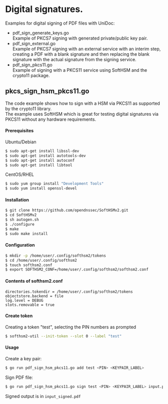# Digital signatures.

Examples for digital signing of PDF files with UniDoc:
- pdf_sign_generate_keys.go  
  Example of PKCS7 signing with generated private/public key pair.
- pdf_sign_external.go  
  Example of PKCS7 signing with an external service with an interim step,
  creating a PDF with a blank signature and then replacing the blank signature
  with the actual signature from the signing service.
- pdf_sign_pkcs11.go  
  Example of signing with a PKCS11 service using SoftHSM and the crypto11 package.

## pkcs_sign_hsm_pkcs11.go

The code example shows how to sign with a HSM via PKCS11 as supported by the
crypto11 library.   
The example uses SoftHSM which is great for testing digital signatures via
PKCS11 without any hardware requirements.

#### Prerequisites

Ubuntu/Debian
```bash
$ sudo apt-get install libssl-dev
$ sudo apt-get install autotools-dev
$ sudo apt-get install autoconf
$ sudo apt-get install libtool
```

CentOS/RHEL
```bash
$ sudo yum group install "Development Tools"
$ sudo yum install openssl-devel
```

#### Installation

```bash
$ git clone https://github.com/opendnssec/SoftHSMv2.git
$ cd SoftHSMv2
$ sh autogen.sh
$ ./configure
$ make
$ sudo make install
```

#### Configuration

```bash
$ mkdir -p /home/user/.config/softhsm2/tokens
$ cd /home/user/.config/softhsm2
$ touch softhsm2.conf
$ export SOFTHSM2_CONF=/home/user/.config/softhsm2/softhsm2.conf
```

#### Contents of softhsm2.conf

```
directories.tokendir = /home/user/.config/softhsm2/tokens
objectstore.backend = file
log.level = DEBUG
slots.removable = true
```

#### Create token

Creating a token "test", selecting the PIN numbers as prompted

```bash
$ softhsm2-util --init-token --slot 0 --label "test"
```

#### Usage

Create a key pair:
```bash
$ go run pdf_sign_hsm_pkcs11.go add test <PIN> <KEYPAIR_LABEL>
```

Sign PDF file:
```bash
$ go run pdf_sign_hsm_pkcs11.go sign test <PIN> <KEYPAIR_LABEL> input.pdf input_signed.pdf
```

Signed output is in `input_signed.pdf`
